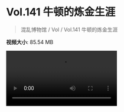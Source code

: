 # Vol.141 牛顿的炼金生涯

> 混乱博物馆 / Vol / Vol.141 牛顿的炼金生涯

**视频大小**: 85.54 MB

<div class="video"><video src="https://file.hsyhx.top/video/混乱博物馆/Vol/141.mp4" controls preload>🤔 您的浏览器不支持 video 标签</video></div>